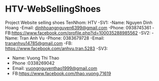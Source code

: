 # HTV-WebSellingShoes
Project Website selling shoes
TenNhom: HTV
-SV1:
-Name: Nguyen Dinh Hoang
-Email: dinhhoangnguyen6399@gmail.com 
-Phone: 0938745361 
-FB:https://www.facebook.com/profile.php?id=100035288985562
-SV2:
-Name: Tran Anh Vu
-Phone: 0383679728
-Email: trananhvu14785@gmail.com
-FB: https://www.facebook.com/anhvu.tran.5283
-SV3:
- Name: Vuong Thi Thao
- Phone :0338269042
- Email: vuongnguyenthao1999@gmail.com
- FB:https://www.facebook.com/thao.vuong.71619